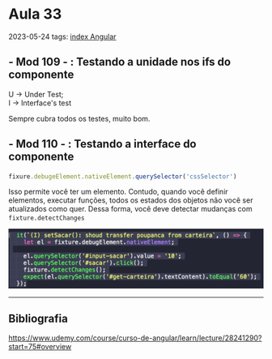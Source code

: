 # Aula 33
2023-05-24
tags: [index Angular](../index%20Angular.md)

## - Mod 109 - : Testando a unidade nos ifs do componente

U -> Under Test;  
I -> Interface's test

Sempre cubra todos os testes, muito bom.

## - Mod 110 - : Testando a interface do componente

~~~ts
fixure.debugeElement.nativeElement.querySelector('cssSelector')
~~~

Isso permite você ter um elemento. Contudo, quando você definir elementos, executar funções, todos os estados dos objetos não você ser atualizados como quer. Dessa forma, você deve detectar mudanças com `fixture.detectChanges` 

![](../img/Pasted%20image%2020230524164854.png)

-----------------------------------------------
## Bibliografia

https://www.udemy.com/course/curso-de-angular/learn/lecture/28241290?start=75#overview